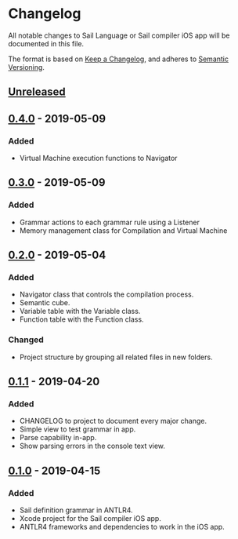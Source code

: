 # Changelog
All notable changes to Sail Language or Sail compiler iOS app will be documented in this file.

The format is based on [Keep a Changelog](https://keepachangelog.com/),
and adheres to [Semantic Versioning](https://semver.org/spec/v2.0.0.html).

## [Unreleased]

## [0.4.0] - 2019-05-09
### Added
- Virtual Machine execution functions to Navigator

## [0.3.0] - 2019-05-09
### Added
- Grammar actions to each grammar rule using a Listener
- Memory management class for Compilation and Virtual Machine

## [0.2.0] - 2019-05-04
### Added
- Navigator class that controls the compilation process.
- Semantic cube.
- Variable table with the Variable class.
- Function table with the Function class.

### Changed
- Project structure by grouping all related files in new folders.

## [0.1.1] - 2019-04-20
### Added
- CHANGELOG to project to document every major change.
- Simple view to test grammar in app.
- Parse capability in-app.
- Show parsing errors in the console text view.

## [0.1.0] - 2019-04-15
### Added
- Sail definition grammar in ANTLR4.
- Xcode project for the Sail compiler iOS app.
- ANTLR4 frameworks and dependencies to work in the iOS app.

[Unreleased]: https://github.com/geraosio/Sail/compare/v0.4.0...HEAD
[0.4.0]: https://github.com/geraosio/Sail/compare/v0.3.0...v0.4.0
[0.3.0]: https://github.com/geraosio/Sail/compare/v0.2.0...v0.3.0
[0.2.0]: https://github.com/geraosio/Sail/compare/v0.1.1...v0.2.0
[0.1.1]: https://github.com/geraosio/Sail/compare/v0.1.0...v0.1.1
[0.1.0]: https://github.com/geraosio/Sail/releases/tag/v0.1.0
